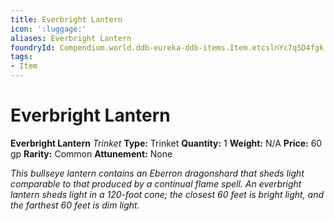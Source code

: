 ```yaml
---
title: Everbright Lantern
icon: ':luggage:'
aliases: Everbright Lantern
foundryId: Compendium.world.ddb-eureka-ddb-items.Item.etcslnYc7qSD4fgk
tags:
- Item
---
```


# Everbright Lantern

**Everbright Lantern**
_Trinket_
**Type:** Trinket
**Quantity:** 1
**Weight:** N/A
**Price:** 60 gp
**Rarity:** Common
**Attunement:** None

*This bullseye lantern contains an Eberron dragonshard that sheds light comparable to that produced by a *continual flame* spell. An everbright lantern sheds light in a 120-foot cone; the closest 60 feet is bright light, and the farthest 60 feet is dim light.*